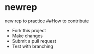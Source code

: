 # newrep
new rep to practice
##How to contribute 
- Fork this project
- Make changes
- Submit a pull request
- Test with branching
